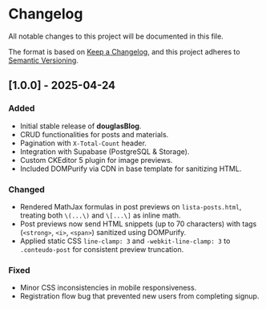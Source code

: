 # Changelog

All notable changes to this project will be documented in this file.

The format is based on [Keep a Changelog](https://keepachangelog.com/en/1.0.0/), and this project adheres to [Semantic Versioning](https://semver.org/spec/v2.0.0.html).

## [1.0.0] - 2025-04-24
### Added
- Initial stable release of **douglasBlog**.
- CRUD functionalities for posts and materials.
- Pagination with `X-Total-Count` header.
- Integration with Supabase (PostgreSQL & Storage).
- Custom CKEditor 5 plugin for image previews.
- Included DOMPurify via CDN in base template for sanitizing HTML.

### Changed
- Rendered MathJax formulas in post previews on `lista-posts.html`, treating both `\(...\)` and `\[...\]` as inline math.
- Post previews now send HTML snippets (up to 70 characters) with tags (`<strong>`, `<i>`, `<span>`) sanitized using DOMPurify.
- Applied static CSS `line-clamp: 3` and `-webkit-line-clamp: 3` to `.conteudo-post` for consistent preview truncation.

### Fixed
- Minor CSS inconsistencies in mobile responsiveness.
- Registration flow bug that prevented new users from completing signup.


